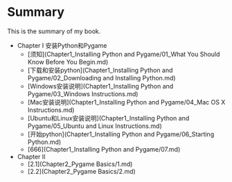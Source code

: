 # Summary

This is the summary of my book.

* Chapter I  安装Python和Pygame
  * [须知](Chapter1_Installing Python and Pygame/01_What You Should Know Before You Begin.md)
  * [下载和安装python](Chapter1_Installing Python and Pygame/02_Downloading and Installing Python.md)
  * [Windows安装说明](Chapter1_Installing Python and Pygame/03_Windows Instructions.md)
  * [Mac安装说明](Chapter1_Installing Python and Pygame/04_Mac OS X Instructions.md)
  * [Ubuntu和Linux安装说明](Chapter1_Installing Python and Pygame/05_Ubuntu and Linux Instructions.md)
  * [开始python](Chapter1_Installing Python and Pygame/06_Starting Python.md)
  * [666](Chapter1_Installing Python and Pygame/07.md)
* Chapter II
  * [2.1](Chapter2_Pygame Basics/1.md)
  * [2.2](Chapter2_Pygame Basics/2.md)